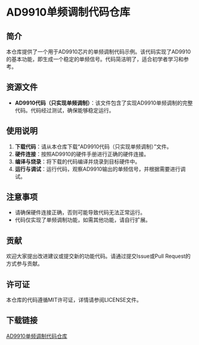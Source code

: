 # AD9910单频调制代码仓库

## 简介
本仓库提供了一个用于AD9910芯片的单频调制代码示例。该代码实现了AD9910的基本功能，即生成一个稳定的单频信号。代码简洁明了，适合初学者学习和参考。

## 资源文件
- **AD9910代码（只实现单频调制）**：该文件包含了实现AD9910单频调制的完整代码。代码经过测试，确保能够稳定运行。

## 使用说明
1. **下载代码**：请从本仓库下载“AD9910代码（只实现单频调制）”文件。
2. **硬件连接**：按照AD9910的硬件手册进行正确的硬件连接。
3. **编译与烧录**：将下载的代码编译并烧录到目标硬件中。
4. **运行与调试**：运行代码，观察AD9910输出的单频信号，并根据需要进行调试。

## 注意事项
- 请确保硬件连接正确，否则可能导致代码无法正常运行。
- 代码仅实现了单频调制功能，如需其他功能，请自行扩展。

## 贡献
欢迎大家提出改进建议或提交新的功能代码。请通过提交Issue或Pull Request的方式参与贡献。

## 许可证
本仓库的代码遵循MIT许可证，详情请参阅LICENSE文件。

## 下载链接

[AD9910单频调制代码仓库](https://pan.quark.cn/s/8e728a3f3940)